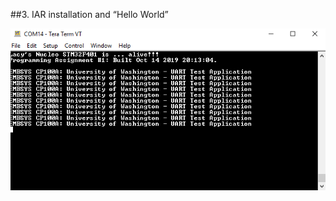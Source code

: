 ##3. IAR installation and “Hello World”

![Q3 screenshot](https://github.com/lacysanv/embsys100/blob/master/assignment01/Question3ss.PNG)


